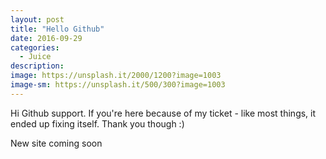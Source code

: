 ```yaml
---
layout: post
title: "Hello Github"
date: 2016-09-29
categories:
  - Juice
description: 
image: https://unsplash.it/2000/1200?image=1003
image-sm: https://unsplash.it/500/300?image=1003
---
```

Hi Github support. If you're here because of my ticket - like most things, it ended up fixing itself. Thank you though :)  


New site coming soon